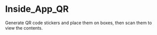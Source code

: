 # Inside_App_QR
Generate QR code stickers and place them on boxes, then scan them to view the contents.

